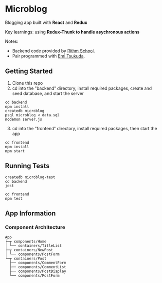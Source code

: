 # Microblog

Blogging app built with **React** and **Redux** 

Key learnings: using **Redux-Thunk to handle asychronous actions**

Notes:
* Backend code provided by [Rithm School](https://www.rithmschool.com/). 
* Pair programmed with [Emi Tsukuda](https://github.com/emitamago).

## Getting Started

1. Clone this repo
2. cd into the "backend" directory, install required packages, create and seed database, and start the server

```
cd backend
npm install
createdb microblog
psql microblog < data.sql
nodemon server.js 
```

3. cd into the "frontend" directory, install required packages, then start the app

```
cd frontend
npm install
npm start
```

## Running Tests
```
createdb microblog-test
cd backend
jest

cd frontend
npm test
```
## App Information

### Component Architecture
```
App
├─┬ components/Home
│ └── containers/TitleList
├─┬ containers/NewPost
│ └── components/PostForm
└─┬ containers/Post
  ├── components/CommentForm
  ├── components/CommentList
  ├── components/PostDisplay
  └── components/PostForm
```
